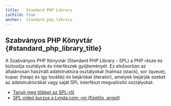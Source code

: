 ```yaml
---
title:   Standard PHP Library
isChild: true
anchor:  standard_php_library
---
```


## Szabványos PHP Könyvtár {#standard_php_library_title}

A Szabványos PHP Könyvtár (Standard PHP Library - SPL) a PHP része és biztosítja osztályok és interfészek gyűjteményét.
Ez elsősorban az általánosan használt adatstruktúra osztályokat (halmaz (stack), sor (queue), kupac (heap) és így tovább) és bejárókat (iterator),
amelyek bejárják ezeket az adatstruktúrákat vagy saját SPL interfészt megvalósító osztályokat.

* [Tanulj meg többet az SPL-ről][spl]
* [SPL videó kurzus a Lynda.com -on (fizetős, angol)][spllynda]


[spl]: http://php.net/book.spl
[spllynda]: http://www.lynda.com/PHP-tutorials/Up-Running-Standard-PHP-Library/175038-2.html
